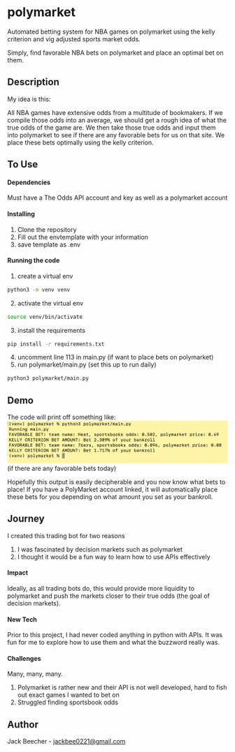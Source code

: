 # polymarket
Automated betting system for NBA games on polymarket using the kelly criterion
and vig adjusted sports market odds.

Simply, find favorable NBA bets on polymarket and place an optimal bet on them.

## Description

My idea is this:

All NBA games have extensive odds from a multitude of bookmakers. If we compile those odds into an
average, we should get a rough idea of what the true odds of the game are. We then take those true 
odds and input them into polymarket to see if there are any favorable bets for us on that site.
We place these bets optimally using the kelly criterion.

## To Use

#### Dependencies
Must have a The Odds API account and key as well as a polymarket account

#### Installing
1. Clone the repository
2. Fill out the envtemplate with your information
3. save template as .env

#### Running the code
1. create a virtual env
```bash
python3 -m venv venv
```
2. activate the virtual env
```bash
source venv/bin/activate
```
3. install the requirements
```bash
pip install -r requirements.txt
```
4. uncomment line 113 in main.py (if want to place bets on polymarket)
5. run polymarket/main.py (set this up to run daily)
```bash
python3 polymarket/main.py
```

## Demo
The code will print off something like:
![Demo Result](polymarket-demo.png)
(if there are any favorable bets today)

Hopefully this output is easily decipherable and you now know what bets to place! If you have a PolyMarket account linked, it will automatically place these bets for you depending on what amount you set as your bankroll.

## Journey
I created this trading bot for two reasons
1. I was fascinated by decision markets such as polymarket
2. I thought it would be a fun way to learn how to use APIs effectively

#### Impact
Ideally, as all trading bots do, this would provide more liquidity to polymarket and push
the markets closer to their true odds (the goal of decision markets).

#### New Tech
Prior to this project, I had never coded anything in python with APIs. It was fun for me to explore how to use them
and what the buzzword really was.

#### Challenges
Many, many, many.

1. Polymarket is rather new and their API is not well developed, hard to fish out exact games I wanted to bet on
2. Struggled finding sportsbook odds

## Author
Jack Beecher - jackbee0221@gmail.com

